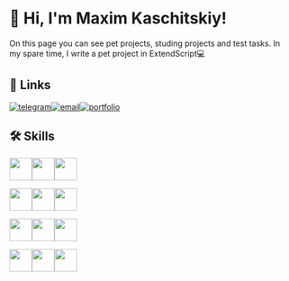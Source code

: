 # 👋 Hi, I'm Maxim Kaschitskiy!

On this page you can see pet projects, studing projects and test tasks. In my spare time, I write a pet project in ExtendScript💻

## 🔗 Links
[![telegram](https://img.shields.io/badge/Telegram-grey?style=for-the-badge&logo=telegram)](https://t.me/synthfreak)[![email](https://img.shields.io/badge/Email-dimgrey?style=for-the-badge)](mailto:maxim.kaschitskiy@yandex.ru)[![portfolio](https://img.shields.io/badge/portfolio-dimgrey?style=for-the-badge)](https://maximkaschitskiy.github.io/portfolio/)

## 🛠 Skills
<img height="40px" src="https://cdn.jsdelivr.net/gh/devicons/devicon/icons/html5/html5-original.svg" /><img height="40px" src="https://cdn.jsdelivr.net/gh/devicons/devicon/icons/css3/css3-original.svg" /><img height="40px" src="https://cdn.jsdelivr.net/gh/devicons/devicon/icons/javascript/javascript-original.svg" />

<img height="40px" src="https://cdn.jsdelivr.net/gh/devicons/devicon/icons/react/react-original-wordmark.svg" /><img height="40px" src="https://cdn.jsdelivr.net/gh/devicons/devicon/icons/nextjs/nextjs-original-wordmark.svg" /><img height="40px" src="https://cdn.jsdelivr.net/gh/devicons/devicon/icons/materialui/materialui-original.svg" />    

<img height="40px" src="https://cdn.jsdelivr.net/gh/devicons/devicon/icons/nodejs/nodejs-original-wordmark.svg" /><img height="40px" src="https://cdn.jsdelivr.net/gh/devicons/devicon/icons/express/express-original-wordmark.svg" /><img height="40px" src="https://cdn.jsdelivr.net/gh/devicons/devicon/icons/mongodb/mongodb-original-wordmark.svg" />

<img height="40px" src="https://cdn.jsdelivr.net/gh/devicons/devicon/icons/git/git-original-wordmark.svg" /><img height="40px" src="https://cdn.jsdelivr.net/gh/devicons/devicon/icons/ubuntu/ubuntu-plain-wordmark.svg" /><img height="40px" src="https://cdn.jsdelivr.net/gh/devicons/devicon/icons/nginx/nginx-original.svg" />
